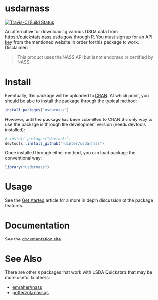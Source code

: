 
usdarnass
=========

[![Travis-CI Build Status](https://travis-ci.org/rdinter/usdarnass.svg?branch=master)](https://travis-ci.org/rdinter/usdarnass)

An alternative for downloading various USDA data from <https://quickstats.nass.usda.gov/> through R. You must sign up for an [API key](https://quickstats.nass.usda.gov/api) from the mentioned website in order for this package to work. Disclaimer:

> This product uses the NASS API but is not endorsed or certified by NASS.

Install
=======

Eventually, this package will be uploaded to [CRAN](https://cran.r-project.org/). At which point, you should be able to install the package through the typical method:

``` r
install.packages("usdarnass")
```

However, until the package has been submitted to CRAN the only way to use the package is through the development version (needs devtools installed):

``` r
# install.packages("devtools")
devtools::install_github("rdinter/usdarnass")
```

Once installed through either method, you can load package the conventional way:

``` r
library("usdarnass")
```

Usage
=====

See the [Get started](articles/usdarnass.html) article for a more in depth discussion of the package features.

Documentation
=============

See the [documentation site](http://rdinter.github.io/usdarnass/).

See Also
========

There are other `R` packages that work with USDA Quickstats that may be more useful to others:

-   [emraher/rnass](https://github.com/emraher/rnass)
-   [potterzot/rnassqs](https://github.com/potterzot/rnassqs)
